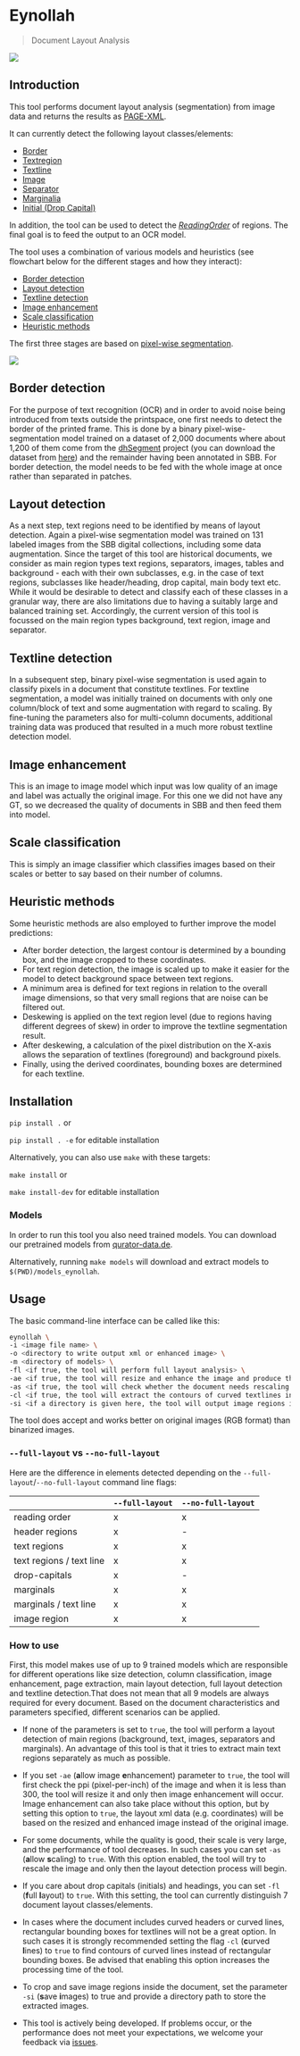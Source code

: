 # Eynollah
> Document Layout Analysis

![](https://user-images.githubusercontent.com/952378/102350683-8a74db80-3fa5-11eb-8c7e-f743f7d6eae2.jpg)

## Introduction
This tool performs document layout analysis (segmentation) from image data and returns the results as [PAGE-XML](https://github.com/PRImA-Research-Lab/PAGE-XML).

It can currently detect the following layout classes/elements:
* [Border](https://ocr-d.de/en/gt-guidelines/pagexml/pagecontent_xsd_Complex_Type_pc_BorderType.html)
* [Textregion](https://ocr-d.de/en/gt-guidelines/pagexml/pagecontent_xsd_Complex_Type_pc_TextRegionType.html)
* [Textline](https://ocr-d.de/en/gt-guidelines/pagexml/pagecontent_xsd_Complex_Type_pc_TextLineType.html)
* [Image](https://ocr-d.de/en/gt-guidelines/pagexml/pagecontent_xsd_Complex_Type_pc_ImageRegionType.html)
* [Separator](https://ocr-d.de/en/gt-guidelines/pagexml/pagecontent_xsd_Complex_Type_pc_SeparatorRegionType.html)
* [Marginalia](https://ocr-d.de/en/gt-guidelines/trans/lyMarginalie.html)
* [Initial (Drop Capital)](https://ocr-d.de/en/gt-guidelines/trans/lyInitiale.html)
 
In addition, the tool can be used to detect the _[ReadingOrder](https://ocr-d.de/en/gt-guidelines/trans/lyLeserichtung.html)_ of regions. The final goal is to feed the output to an OCR model. 

The tool uses a combination of various models and heuristics (see flowchart below for the different stages and how they interact):
* [Border detection](https://github.com/qurator-spk/eynollah#border-detection)
* [Layout detection](https://github.com/qurator-spk/eynollah#layout-detection)
* [Textline detection](https://github.com/qurator-spk/eynollah#textline-detection)
* [Image enhancement](https://github.com/qurator-spk/eynollah#Image_enhancement)
* [Scale classification](https://github.com/qurator-spk/eynollah#Scale_classification)
* [Heuristic methods](https://https://github.com/qurator-spk/eynollah#heuristic-methods)

The first three stages are based on [pixel-wise segmentation](https://github.com/qurator-spk/sbb_pixelwise_segmentation).

![](https://user-images.githubusercontent.com/952378/100619946-1936f680-331e-11eb-9297-6e8b4cab3c16.png)

## Border detection
For the purpose of text recognition (OCR) and in order to avoid noise being introduced from texts outside the printspace, one first needs to detect the border of the printed frame. This is done by a binary pixel-wise-segmentation model trained on a dataset of 2,000 documents where about 1,200 of them come from the [dhSegment](https://github.com/dhlab-epfl/dhSegment/) project (you can download the dataset from [here](https://github.com/dhlab-epfl/dhSegment/releases/download/v0.2/pages.zip)) and the remainder having been annotated in SBB. For border detection, the model needs to be fed with the whole image at once rather than separated in patches.

## Layout detection
As a next step, text regions need to be identified by means of layout detection. Again a pixel-wise segmentation model was trained on 131 labeled images from the SBB digital collections, including some data augmentation. Since the target of this tool are historical documents, we consider as main region types text regions, separators, images, tables and background - each with their own subclasses, e.g. in the case of text regions, subclasses like header/heading, drop capital, main body text etc. While it would be desirable to detect and classify each of these classes in a granular way, there are also limitations due to having a suitably large and balanced training set. Accordingly, the current version of this tool is focussed on the main region types background, text region, image and separator. 

## Textline detection
In a subsequent step, binary pixel-wise segmentation is used again to classify pixels in a document that constitute textlines. For textline segmentation, a model was initially trained on documents with only one column/block of text and some augmentation with regard to scaling. By fine-tuning the parameters also for multi-column documents, additional training data was produced that resulted in a much more robust textline detection model.

## Image enhancement
This is an image to image model which input was low quality of an image and label was actually the original image. For this one we did not have any GT, so we decreased the quality of documents in SBB and then feed them into model.

## Scale classification
This is simply an image classifier which classifies images based on their scales or better to say based on their number of columns.

## Heuristic methods
Some heuristic methods are also employed to further improve the model predictions: 
* After border detection, the largest contour is determined by a bounding box, and the image cropped to these coordinates. 
* For text region detection, the image is scaled up to make it easier for the model to detect background space between text regions.
* A minimum area is defined for text regions in relation to the overall image dimensions, so that very small regions that are noise can be filtered out. 
* Deskewing is applied on the text region level (due to regions having different degrees of skew) in order to improve the textline segmentation result. 
* After deskewing, a calculation of the pixel distribution on the X-axis allows the separation of textlines (foreground) and background pixels.
* Finally, using the derived coordinates, bounding boxes are determined for each textline.

## Installation
`pip install .` or 

`pip install . -e` for editable installation

Alternatively, you can also use `make` with these targets:  

`make install` or  

`make install-dev` for editable installation  

### Models

In order to run this tool you also need trained models. You can download our pretrained models from [qurator-data.de](https://qurator-data.de/eynollah/).

Alternatively, running `make models` will download and extract models to `$(PWD)/models_eynollah`.

## Usage

The basic command-line interface can be called like this:

```sh
eynollah \
-i <image file name> \
-o <directory to write output xml or enhanced image> \
-m <directory of models> \
-fl <if true, the tool will perform full layout analysis> \
-ae <if true, the tool will resize and enhance the image and produce the resulting image as output> \
-as <if true, the tool will check whether the document needs rescaling or not> \
-cl <if true, the tool will extract the contours of curved textlines instead of rectangle bounding boxes> \
-si <if a directory is given here, the tool will output image regions inside documents there>
```

The tool does accept and works better on original images (RGB format) than binarized images.

### `--full-layout` vs `--no-full-layout`

Here are the difference in elements detected depending on the `--full-layout`/`--no-full-layout` command line flags:

|                          | `--full-layout` | `--no-full-layout` |
| ---                      | ---             | ---                |
| reading order            | x               | x                  |
| header regions           | x               | -                  |
| text regions             | x               | x                  |
| text regions / text line | x               | x                  |
| drop-capitals            | x               | -                  |
| marginals                | x               | x                  |
| marginals / text line    | x               | x                  |
| image region             | x               | x                  |

### How to use

First, this model makes use of up to 9 trained models which are responsible for different operations like size detection, column classification, image enhancement, page extraction, main layout detection, full layout detection and textline detection.That does not mean that all 9 models are always required for every document. Based on the document characteristics and parameters specified, different scenarios can be applied.

* If none of the parameters is set to `true`, the tool will perform a layout detection of main regions (background, text, images, separators and marginals). An advantage of this tool is that it tries to extract main text regions separately as much as possible.

* If you set `-ae` (**a**llow image **e**nhancement) parameter to `true`, the tool will first check the ppi (pixel-per-inch) of the image and when it is less than 300, the tool will resize it and only then image enhancement will occur. Image enhancement can also take place without this option, but by setting this option to `true`, the layout xml data (e.g. coordinates) will be based on the resized and enhanced image instead of the original image.

* For some documents, while the quality is good, their scale is very large, and the performance of tool decreases. In such cases you can set `-as` (**a**llow **s**caling) to `true`. With this option enabled, the tool will try to rescale the image and only then the layout detection process will begin.

* If you care about drop capitals (initials) and headings, you can set `-fl` (**f**ull **l**ayout) to `true`. With this setting, the tool can currently distinguish 7 document layout classes/elements.

* In cases where the document includes curved headers or curved lines, rectangular bounding boxes for textlines will not be a great option. In such cases it is strongly recommended setting the flag `-cl` (**c**urved **l**ines) to `true` to find contours of curved lines instead of rectangular bounding boxes. Be advised that enabling this option increases the processing time of the tool.

* To crop and save image regions inside the document, set the parameter `-si` (**s**ave **i**mages) to true and provide a directory path to store the extracted images.

* This tool is actively being developed. If problems occur, or the performance does not meet your expectations, we welcome your feedback via [issues](https://github.com/qurator-spk/eynollah/issues).
